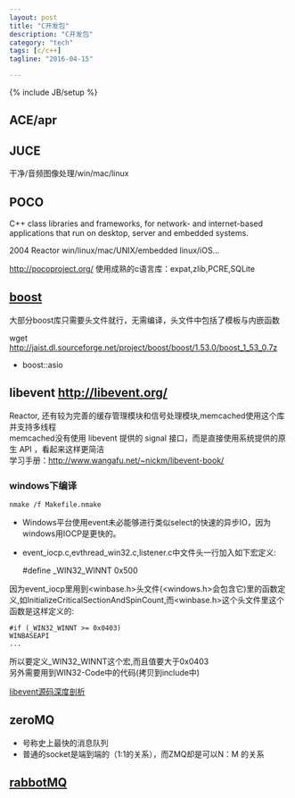 ```yaml
---
layout: post
title: "C开发包"
description: "C开发包"
category: "tech"
tags: [c/c++]
tagline: "2016-04-15"

---
```

{% include JB/setup %}

## ACE/apr

## JUCE

干净/音频图像处理/win/mac/linux

## POCO

C++ class libraries and frameworks, for network- and internet-based applications that run on desktop, server and embedded systems.

2004 Reactor win/linux/mac/UNIX/embedded linux/iOS...

http://pocoproject.org/ 使用成熟的c语言库：expat,zlib,PCRE,SQLite

## [boost](http://www.boost.org/)

大部分boost库只需要头文件就行，无需编译，头文件中包括了模板与内嵌函数

wget http://jaist.dl.sourceforge.net/project/boost/boost/1.53.0/boost_1_53_0.7z

- boost::asio

## libevent http://libevent.org/

Reactor, 还有较为完善的缓存管理模块和信号处理模块,memcached使用这个库并支持多线程  
memcached没有使用 libevent 提供的 signal 接口，而是直接使用系统提供的原生 API ，看起来这样更简洁  
学习手册：http://www.wangafu.net/~nickm/libevent-book/

### windows下编译

    nmake /f Makefile.nmake

-  Windows平台使用event未必能够进行类似select的快速的异步IO，因为windows用IOCP是更快的。
-  event_iocp.c,evthread_win32.c,listener.c中文件头一行加入如下宏定义:

    #define _WIN32_WINNT 0x500

因为event_iocp里用到<winbase.h>头文件(<windows.h>会包含它)里的函数定义,如InitializeCriticalSectionAndSpinCount,而<winbase.h>这个头文件里这个函数是这样定义的:

    #if (_WIN32_WINNT >= 0x0403)
    WINBASEAPI
    ...

所以要定义_WIN32_WINNT这个宏,而且值要大于0x0403  
另外需要用到WIN32-Code中的代码(拷贝到include中)

[libevent源码深度剖析](http://blog.csdn.net/arau_sh/article/details/6902868)

## zeroMQ

- 号称史上最快的消息队列
- 普通的socket是端到端的（1:1的关系），而ZMQ却是可以N：M 的关系

## [rabbotMQ](http://www.rabbitmq.com/getstarted.html)

